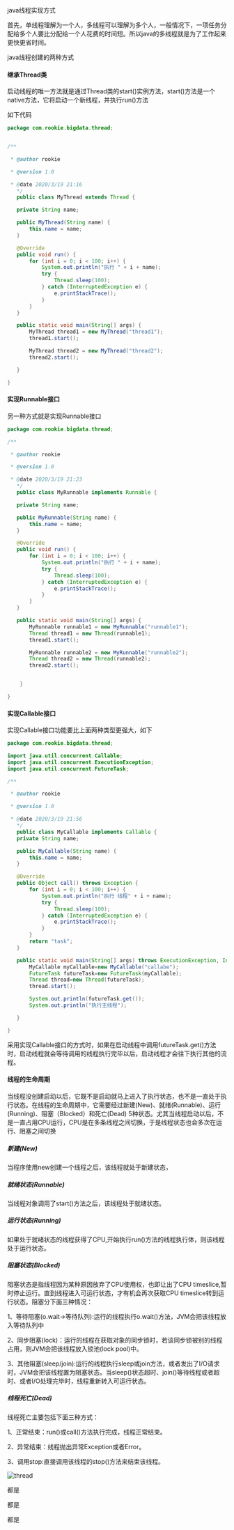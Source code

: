 java线程实现方式

首先，单线程理解为一个人，多线程可以理解为多个人，一般情况下，一项任务分配给多个人要比分配给一个人花费的时间短。所以java的多线程就是为了工作起来更快更省时间。

java线程创建的两种方式

#### 继承Thread类

启动线程的唯一方法就是通过Thread类的start()实例方法，start()方法是一个native方法，它将启动一个新线程，并执行run()方法

如下代码

```java
package com.rookie.bigdata.thread;


/**

 * @author rookie

 * @version 1.0

 * @date 2020/3/19 21:16
   */
   public class MyThread extends Thread {

   private String name;

   public MyThread(String name) {
       this.name = name;
   }

   @Override
   public void run() {
       for (int i = 0; i < 100; i++) {
           System.out.println("执行 " + i + name);
           try {
               Thread.sleep(100);
           } catch (InterruptedException e) {
               e.printStackTrace();
           }
       }
   }

   public static void main(String[] args) {
       MyThread thread1 = new MyThread("thread1");
       thread1.start();

       MyThread thread2 = new MyThread("thread2");
       thread2.start();

   }

}
```

#### 实现Runnable接口

另一种方式就是实现Runnable接口

```java
package com.rookie.bigdata.thread;

/**

 * @author rookie

 * @version 1.0

 * @date 2020/3/19 21:23
   */
   public class MyRunnable implements Runnable {

   private String name;

   public MyRunnable(String name) {
       this.name = name;
   }

   @Override
   public void run() {
       for (int i = 0; i < 100; i++) {
           System.out.println("执行 " + i + name);
           try {
               Thread.sleep(100);
           } catch (InterruptedException e) {
               e.printStackTrace();
           }
       }
   }

   public static void main(String[] args) {
       MyRunnable runnable1 = new MyRunnable("runnable1");
       Thread thread1 = new Thread(runnable1);
       thread1.start();

       MyRunnable runnable2 = new MyRunnable("runnable2");
       Thread thread2 = new Thread(runnable2);
       thread2.start();


    }

}
```

#### 实现Callable接口

实现Callable接口功能要比上面两种类型更强大，如下

```java
package com.rookie.bigdata.thread;

import java.util.concurrent.Callable;
import java.util.concurrent.ExecutionException;
import java.util.concurrent.FutureTask;

/**

 * @author rookie

 * @version 1.0

 * @date 2020/3/19 21:56
   */
   public class MyCallable implements Callable {
   private String name;

   public MyCallable(String name) {
       this.name = name;
   }

   @Override
   public Object call() throws Exception {
       for (int i = 0; i < 100; i++) {
           System.out.println("执行 线程" + i + name);
           try {
               Thread.sleep(100);
           } catch (InterruptedException e) {
               e.printStackTrace();
           }
       }
       return "task";
   }

   public static void main(String[] args) throws ExecutionException, InterruptedException {
       MyCallable myCallable=new MyCallable("callabe");
       FutureTask futureTask=new FutureTask(myCallable);
       Thread thread=new Thread(futureTask);
       thread.start();

       System.out.println(futureTask.get());
       System.out.println("执行主线程");

   }

}
```

采用实现Callable接口的方式时，如果在启动线程中调用futureTask.get()方法时，启动线程就会等待调用的线程执行完毕以后，启动线程才会往下执行其他的流程。

#### 线程的生命周期

当线程没创建启动以后，它既不是启动就马上进入了执行状态，也不是一直处于执行状态。在线程的生命周期中，它需要经过新建(New)、就绪(Runnable)、运行(Running)、阻塞（Blocked）和死亡(Dead) 5种状态。尤其当线程启动以后，不是一直占用CPU运行，CPU是在多条线程之间切换，于是线程状态也会多次在运行、阻塞之间切换

##### 新建(New)

当程序使用new创建一个线程之后，该线程就处于新建状态，

##### 就绪状态(Runnable)

当线程对象调用了start()方法之后，该线程处于就绪状态。

##### 运行状态(Running)

如果处于就绪状态的线程获得了CPU,开始执行run()方法的线程执行体，则该线程处于运行状态。

##### 阻塞状态(Blocked)

阻塞状态是指线程因为某种原因放弃了CPU使用权，也即让出了CPU timeslice,暂时停止运行。直到线程进入可运行状态，才有机会再次获取CPU timeslice转到运行状态。阻塞分下面三种情况：

1、等待阻塞(o.wait->等待队列):运行的线程执行o.wait()方法，JVM会把该线程放入等待队列中

2、同步阻塞(lock)：运行的线程在获取对象的同步锁时，若该同步锁被别的线程占用，则JVM会把该线程放入锁池(lock pool)中。

3、其他阻塞(sleep/join):运行的线程执行sleep或join方法，或者发出了I/O请求时，JVM会把该线程置为阻塞状态。当sleep()状态超时、join()等待线程或者超时、或者I/O处理完毕时，线程重新转入可运行状态。

##### 线程死亡(Dead)

线程死亡主要包括下面三种方式：

1、正常结束：run()或call()方法执行完成，线程正常结束。

2、异常结束：线程抛出异常Exception或者Error。

3、调用stop:直接调用该线程的stop()方法来结束该线程。

![thread](.\pic\thread.jpg)

都是

都是

都是